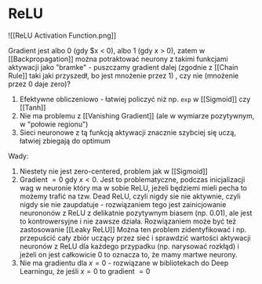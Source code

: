 # ReLU

![[ReLU Activation Function.png]]

Gradient jest albo 0 (gdy $x < 0), albo 1 (gdy x > 0), zatem w [[Backpropagation]] można potraktować neurony z takimi funkcjami aktywacji jako "bramke" - puszczamy gradient dalej (zgodnie z [[Chain Rule]] taki jaki przyszedł, bo jest mnożenie przez 1) , czy nie (mnożenie przez 0 daje zero)?

1. Efektywne obliczeniowo - łatwiej policzyć niż np. `exp` w [[Sigmoid]] czy [[Tanh]]
2. Nie ma problemu z [[Vanishing Gradient]] (ale w wymiarze pozytywnym, w "połowie regionu")
3. Sieci neuronowe z tą funkcją aktywacji znacznie szybciej się uczą, łatwiej zbiegają do optimum 

Wady:

1. Niestety nie jest zero-centered, problem jak w [[Sigmoid]]
2. Gradient $=0$ gdy $x < 0$. Jest to problematyczne, podczas inicjalizacji wag w neuronie który ma w sobie ReLU, jeżeli będziemi mieli pecha to możemy trafić na tzw. Dead ReLU, czyli nigdy sie nie aktywnie, czyli nigdy sie nie zaupdatuje - rozwiązaniem tego jest zainicjowanie neurononów z ReLU z delikatnie pozytywnym biasem (np. 0.01), ale jest to kontrowersyjne i nie zawsze działa. Rozwiązaniem może być też zastosowanie [[Leaky ReLU]]
   Można ten problem zidentyfikować i np. przepuścić cały zbiór uczący przez sieć i sprawdzić wartości aktywacji neuronów z ReLU dla każdego przypadku (np. narysować rozkłąd) i jeżeli on jest całkowicie 0 to oznacza to, że mamy martwe neurony.
1. Nie ma gradientu dla $x = 0$ - rozwiązane w bibliotekach do Deep Learningu, że jeśli $x=0$ to gradient $=0$
